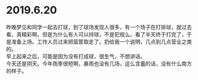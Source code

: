 # 2019.6.20

昨晚梦见和同学一起去打球，到了球场发现人很多，有一个场子在打排球，就过去看，真精彩啊，但是为什么有人可以持球，不是犯规么。看了半天终于打完了，于是准备上场。工作人员过来把篮筐取走了。扔给我一个说明，几点到几点营业之类的。  
早上起来之后，可能是因为没有打成球，很生气，不想讲话。  
今天还是阴天。今年雨季很短啊，暴雨也没有几场，这么含蓄的话，没有什么南方的样子。  